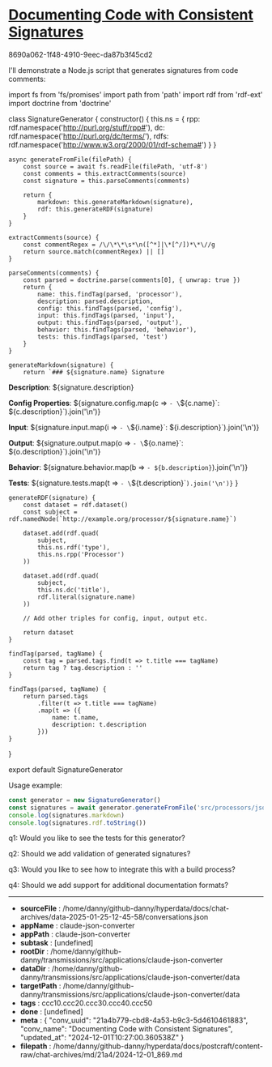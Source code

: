 # [Documenting Code with Consistent Signatures](https://claude.ai/chat/21a4b779-cbd8-4a53-b9c3-5d4610461883)

8690a062-1f48-4910-9eec-da87b3f45cd2

 I'll demonstrate a Node.js script that generates signatures from code comments:

<antArtifact identifier="signature-generator" type="application/vnd.ant.code" language="javascript" title="Signature Generator">
import fs from 'fs/promises'
import path from 'path'
import rdf from 'rdf-ext'
import doctrine from 'doctrine'

class SignatureGenerator {
    constructor() {
        this.ns = {
            rpp: rdf.namespace('http://purl.org/stuff/rpp#'),
            dc: rdf.namespace('http://purl.org/dc/terms/'),
            rdfs: rdf.namespace('http://www.w3.org/2000/01/rdf-schema#')
        }
    }

    async generateFromFile(filePath) {
        const source = await fs.readFile(filePath, 'utf-8')
        const comments = this.extractComments(source)
        const signature = this.parseComments(comments)
        
        return {
            markdown: this.generateMarkdown(signature),
            rdf: this.generateRDF(signature)
        }
    }

    extractComments(source) {
        const commentRegex = /\/\*\*\s*\n([^*]|\*[^/])*\*\//g
        return source.match(commentRegex) || []
    }

    parseComments(comments) {
        const parsed = doctrine.parse(comments[0], { unwrap: true })
        return {
            name: this.findTag(parsed, 'processor'),
            description: parsed.description,
            config: this.findTags(parsed, 'config'),
            input: this.findTags(parsed, 'input'),
            output: this.findTags(parsed, 'output'),
            behavior: this.findTags(parsed, 'behavior'),
            tests: this.findTags(parsed, 'test')
        }
    }

    generateMarkdown(signature) {
        return `### ${signature.name} Signature

**Description**: ${signature.description}

**Config Properties**:
${signature.config.map(c => `- \`${c.name}\`: ${c.description}`).join('\n')}

**Input**:
${signature.input.map(i => `- \`${i.name}\`: ${i.description}`).join('\n')}

**Output**:
${signature.output.map(o => `- \`${o.name}\`: ${o.description}`).join('\n')}

**Behavior**:
${signature.behavior.map(b => `- ${b.description}`).join('\n')}

**Tests**:
${signature.tests.map(t => `- \`${t.description}\``).join('\n')}`
    }

    generateRDF(signature) {
        const dataset = rdf.dataset()
        const subject = rdf.namedNode(`http://example.org/processor/${signature.name}`)

        dataset.add(rdf.quad(
            subject,
            this.ns.rdf('type'),
            this.ns.rpp('Processor')
        ))

        dataset.add(rdf.quad(
            subject,
            this.ns.dc('title'),
            rdf.literal(signature.name)
        ))

        // Add other triples for config, input, output etc.

        return dataset
    }

    findTag(parsed, tagName) {
        const tag = parsed.tags.find(t => t.title === tagName)
        return tag ? tag.description : ''
    }

    findTags(parsed, tagName) {
        return parsed.tags
            .filter(t => t.title === tagName)
            .map(t => ({
                name: t.name,
                description: t.description
            }))
    }
}

export default SignatureGenerator</antArtifact>

Usage example:

```javascript
const generator = new SignatureGenerator()
const signatures = await generator.generateFromFile('src/processors/json/JSONWalker.js')
console.log(signatures.markdown)
console.log(signatures.rdf.toString())
```

q1: Would you like to see the tests for this generator?

q2: Should we add validation of generated signatures?

q3: Would you like to see how to integrate this with a build process?

q4: Should we add support for additional documentation formats?

---

* **sourceFile** : /home/danny/github-danny/hyperdata/docs/chat-archives/data-2025-01-25-12-45-58/conversations.json
* **appName** : claude-json-converter
* **appPath** : claude-json-converter
* **subtask** : [undefined]
* **rootDir** : /home/danny/github-danny/transmissions/src/applications/claude-json-converter
* **dataDir** : /home/danny/github-danny/transmissions/src/applications/claude-json-converter/data
* **targetPath** : /home/danny/github-danny/transmissions/src/applications/claude-json-converter/data
* **tags** : ccc10.ccc20.ccc30.ccc40.ccc50
* **done** : [undefined]
* **meta** : {
  "conv_uuid": "21a4b779-cbd8-4a53-b9c3-5d4610461883",
  "conv_name": "Documenting Code with Consistent Signatures",
  "updated_at": "2024-12-01T10:27:00.360538Z"
}
* **filepath** : /home/danny/github-danny/hyperdata/docs/postcraft/content-raw/chat-archives/md/21a4/2024-12-01_869.md